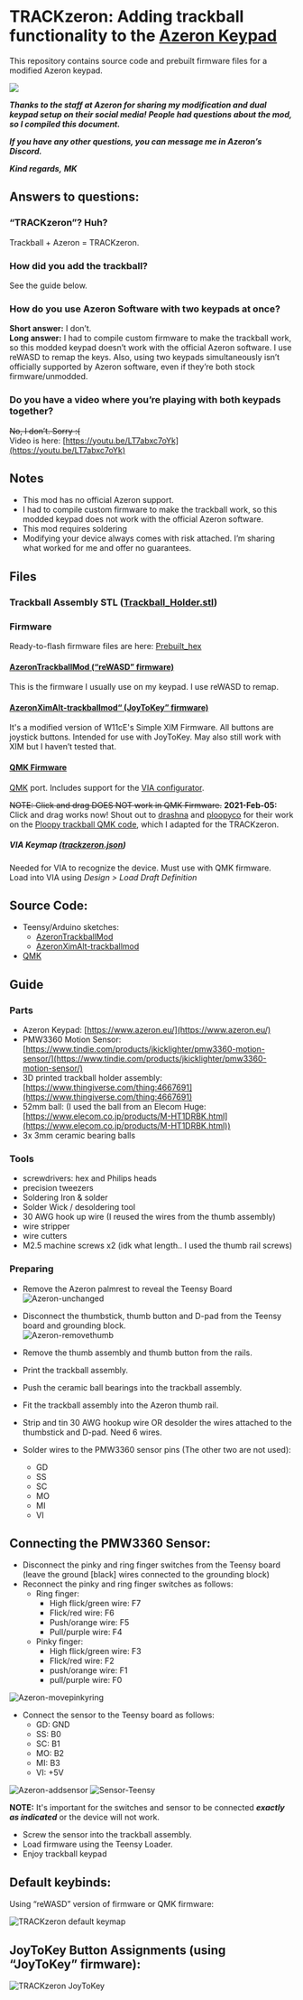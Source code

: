 # TRACKzeron: Adding trackball functionality to the [Azeron Keypad](https://www.azeron.eu/)

This repository contains source code and prebuilt firmware files for a modified Azeron keypad.

![](https://user-images.githubusercontent.com/16569424/107110059-db20ec00-6812-11eb-9fe6-563b27339a3a.jpg)

***Thanks to the staff at Azeron for sharing my modification and dual keypad setup on their social media! People had questions about the mod, so I compiled this document.***

***If you have any other questions, you can message me in Azeron’s Discord.***

***Kind regards,***
***MK***

## Answers to questions:

### “TRACKzeron”? Huh?
Trackball + Azeron = TRACKzeron.

### How did you add the trackball?
See the guide below.

### How do you use Azeron Software with two keypads at once?
**Short answer:** I don’t.  
**Long answer:** I had to compile custom firmware to make the trackball work, so this modded keypad doesn’t work with the official Azeron software. I use reWASD to remap the keys.
Also, using two keypads simultaneously isn’t officially supported by Azeron software, even if they’re both stock firmware/unmodded.

### Do you have a video where you’re playing with both keypads together?
~~No, I don’t. Sorry :(~~  
Video is here: [https://youtu.be/LT7abxc7oYk](https://youtu.be/LT7abxc7oYk)

## Notes

-   This mod has no official Azeron support.
-   I had to compile custom firmware to make the trackball work, so this modded keypad does not work with the official Azeron software.
-   This mod requires soldering   
-   Modifying your device always comes with risk attached. I’m sharing what worked for me and offer no guarantees.

## Files

### Trackball Assembly STL ([Trackball_Holder.stl](https://github.com/melaphor/trackzeron/blob/main/STL/Trackball_Holder.stl))

### Firmware
Ready-to-flash firmware files are here: [Prebuilt_hex](https://github.com/melaphor/trackzeron/tree/main/Prebuilt_hex)

#### [AzeronTrackballMod (“reWASD” firmware)](https://github.com/melaphor/trackzeron/tree/main/AzeronTrackballMod)
This is the firmware I usually use on my keypad. I use reWASD to remap.

#### [AzeronXimAlt-trackballmod“ (JoyToKey” firmware)](https://github.com/melaphor/trackzeron/tree/main/AzeronXimAlt-trackballmod)

It's a modified version of W11cE's Simple XIM Firmware. All buttons are joystick buttons. Intended for use with JoyToKey. May also still work with XIM but I haven’t tested that.

#### [QMK Firmware](https://github.com/melaphor/trackzeron/tree/main/QMK)
[QMK](https://qmk.fm/) port. Includes support for the [VIA configurator](https://caniusevia.com/).

~~NOTE: Click and drag DOES NOT work in QMK Firmware.~~ 
**2021-Feb-05:** Click and drag works now! Shout out to [drashna](https://github.com/drashna) and [ploopyco](https://github.com/ploopyco) for their work on the [Ploopy trackball QMK code](https://github.com/qmk/qmk_firmware/tree/master/keyboards/ploopyco/trackball), which I adapted for the TRACKzeron.

##### VIA Keymap ([trackzeron.json](https://github.com/melaphor/trackzeron/blob/main/VIA_keymap/trackzeron.json))

Needed for VIA to recognize the device. Must use with QMK firmware.  
Load into VIA using *Design > Load Draft Definition*

## Source Code:

- Teensy/Arduino sketches: 
	- [AzeronTrackballMod](https://github.com/melaphor/trackzeron/tree/main/AzeronTrackballMod)
	- [AzeronXimAlt-trackballmod](https://github.com/melaphor/trackzeron/tree/main/AzeronXimAlt-trackballmod)
-   [QMK](https://github.com/melaphor/trackzeron/tree/main/QMK)
    

## Guide

### Parts
- Azeron Keypad: [https://www.azeron.eu/](https://www.azeron.eu/)
- PMW3360 Motion Sensor: [https://www.tindie.com/products/jkicklighter/pmw3360-motion-sensor/](https://www.tindie.com/products/jkicklighter/pmw3360-motion-sensor/)   
- 3D printed trackball holder assembly: [https://www.thingiverse.com/thing:4667691](https://www.thingiverse.com/thing:4667691)
- 52mm ball: (I used the ball from an Elecom Huge: [https://www.elecom.co.jp/products/M-HT1DRBK.html](https://www.elecom.co.jp/products/M-HT1DRBK.html))
- 3x 3mm ceramic bearing balls

### Tools
- screwdrivers: hex and Philips heads   
- precision tweezers
- Soldering Iron & solder
- Solder Wick / desoldering tool
- 30 AWG hook up wire (I reused the wires from the thumb assembly)
- wire stripper
- wire cutters
- M2.5 machine screws x2 (idk what length.. I used the thumb rail screws)

### Preparing
-   Remove the Azeron palmrest to reveal the Teensy Board
![Azeron-unchanged](https://user-images.githubusercontent.com/16569424/107108978-5b8f1f00-680a-11eb-86c0-2a26af66000b.png)
    
-   Disconnect the thumbstick, thumb button and D-pad from the Teensy board and grounding block.  
    ![Azeron-removethumb](https://user-images.githubusercontent.com/16569424/107108984-706bb280-680a-11eb-9773-adbbb86909cb.png)
    
- Remove the thumb assembly and thumb button from the rails.
- Print the trackball assembly.   
- Push the ceramic ball bearings into the trackball assembly.   
- Fit the trackball assembly into the Azeron thumb rail.    
- Strip and tin 30 AWG hookup wire OR desolder the wires attached to the thumbstick and D-pad. Need 6 wires.
- Solder wires to the PMW3360 sensor pins (The other two are not used):
	- GD
	- SS    
	- SC
	- MO
	- MI    
	- VI 

## Connecting the PMW3360 Sensor:

- Disconnect the pinky and ring finger switches from the Teensy board (leave the ground [black] wires connected to the grounding block)    
- Reconnect the pinky and ring finger switches as follows:
   	-   Ring finger:
		- High flick/green wire: F7
	    - Flick/red wire: F6
	    - Push/orange wire: F5
	    - Pull/purple wire: F4
	-   Pinky finger:
	    - High flick/green wire: F3
	    - Flick/red wire: F2
	    - push/orange wire: F1
	    - pull/purple wire: F0
	    
![Azeron-movepinkyring](https://user-images.githubusercontent.com/16569424/107109037-e4a65600-680a-11eb-983f-14ca71fb90f0.png)

-   Connect the sensor to the Teensy board as follows:
	- GD: GND    
	- SS: B0
	- SC: B1
	- MO: B2
	- MI: B3
	- VI: +5V
    
![Azeron-addsensor](https://user-images.githubusercontent.com/16569424/107109075-17e8e500-680b-11eb-8602-91806c507511.png)
![Sensor-Teensy](https://user-images.githubusercontent.com/16569424/107109078-1ae3d580-680b-11eb-8402-30c224dd913e.png)

**NOTE:** It's important for the switches and sensor to be connected ***exactly as indicated*** or the device will not work.
- Screw the sensor into the trackball assembly. 
- Load firmware using the Teensy Loader.
- Enjoy trackball keypad

## Default keybinds:

Using “reWASD” version of firmware or QMK firmware:

![TRACKzeron default keymap](https://user-images.githubusercontent.com/16569424/107109080-23d4a700-680b-11eb-86ef-2168594ed880.png)

  

## JoyToKey Button Assignments (using “JoyToKey” firmware):

![TRACKzeron JoyToKey](https://user-images.githubusercontent.com/16569424/107109082-28995b00-680b-11eb-82fe-a649f6bf350d.png)
